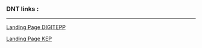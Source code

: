 ### DNT links :

---

[Landing Page DIGITEPP](https://oxy-xrpl2.github.io/digitepp/)

[Landing Page KEP](https://oxy-xrpl2.github.io/digitepp/lp-kep)